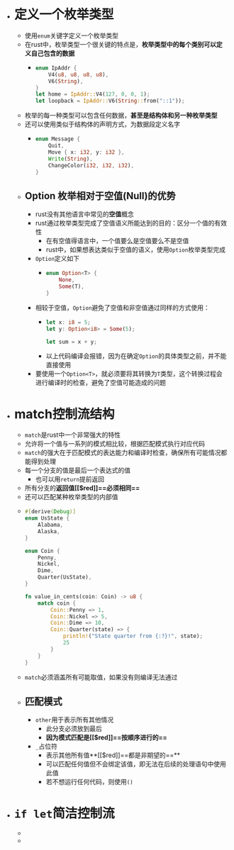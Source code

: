 - # 定义一个枚举类型
	- 使用``enum``关键字定义一个枚举类型
	- 在rust中，枚举类型一个很关键的特点是，**枚举类型中的每个类别可以定义自己包含的数据**
		- ```rust
		  enum IpAddr {
		      V4(u8, u8, u8, u8),
		      V6(String),
		  }
		  let home = IpAddr::V4(127, 0, 0, 1);
		  let loopback = IpAddr::V6(String::from("::1"));
		  ```
	- 枚举的每一种类型可以包含任何数据，**甚至是结构体和另一种枚举类型**
	- 还可以使用类似于结构体的声明方式，为数据段定义名字
		- ```rust
		  enum Message {
		      Quit,
		      Move { x: i32, y: i32 },
		      Write(String),
		      ChangeColor(i32, i32, i32),
		  }
		  ```
	- ## Option 枚举相对于空值(Null)的优势
		- rust没有其他语言中常见的**空值**概念
		- rust通过枚举类型完成了空值语义所能达到的目的：区分一个值的有效性
			- 在有空值得语言中，一个值要么是空值要么不是空值
			- rust中，如果想表达类似于空值的语义，使用``Option``枚举类型完成
		- ``Option``定义如下
			- ```rust
			  enum Option<T> {
			      None,
			      Some(T),
			  }
			  ```
		- 相较于空值，``Option``避免了空值和非空值通过同样的方式使用：
			- ```rust
			  let x: i8 = 5;
			  let y: Option<i8> = Some(5);
			  
			  let sum = x + y;
			  ```
			- 以上代码编译会报错，因为在确定``Option``的具体类型之前，并不能直接使用
		- 要使用一个``Option<T>``，就必须要将其转换为``T``类型，这个转换过程会进行编译时的检查，避免了空值可能造成的问题
- # match控制流结构
	- ``match``是rust中一个非常强大的特性
	- 允许将一个值与一系列的模式相比较，根据匹配模式执行对应代码
	- ``match``的强大在于匹配模式的表达能力和编译时检查，确保所有可能情况都能得到处理
	- 每一个分支的值是最后一个表达式的值
		- 也可以用``return``提前返回
	- 所有分支的**返回值[[$red]]==必须相同==**
	- 还可以匹配某种枚举类型的内部值
	- ```rust
	  #[derive(Debug)]
	  enum UsState {
	      Alabama,
	      Alaska,
	  }
	  
	  enum Coin {
	      Penny,
	      Nickel,
	      Dime,
	      Quarter(UsState),
	  }
	  
	  fn value_in_cents(coin: Coin) -> u8 {
	      match coin {
	          Coin::Penny => 1,
	          Coin::Nickel => 5,
	          Coin::Dime => 10,
	          Coin::Quarter(state) => {
	              println!("State quarter from {:?}!", state);
	              25
	          }
	      }
	  }
	  ```
	- ``match``必须涵盖所有可能取值，如果没有则编译无法通过
	- ## 匹配模式
		- ``other``用于表示所有其他情况
			- 此分支必须放到最后
			- **因为模式匹配是[[$red]]==按顺序进行的==**
		- ``_``占位符
			- 表示其他所有值**[[$red]]==都是非期望的==**
			- 可以匹配任何值但不会绑定该值，即无法在后续的处理语句中使用此值
			- 若不想运行任何代码，则使用``()``
- # ``if let``简洁控制流
	-
	-